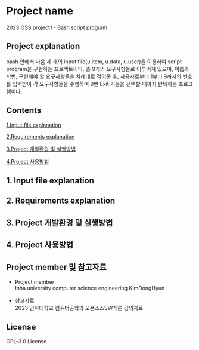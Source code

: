 # Project name
2023 OSS project1 - Bash script program
## Project explanation
bash 안에서 다음 세 개의 input file(u.item, u.data, u.user)을 이용하여 script program을 구현하는 프로젝트이다. 총 9개의 요구사항들로 이루어져 있으며, 이름과 학번, 구현해야 할 요구사항들을 차례대로 적어준 후, 사용자로부터 1부터 9까지의 번호를 입력받아 각 요구사항들을 수행하며 9번 Exit 기능을 선택할 때까지 반복하는 프로그램이다.
## Contents
[1.Input file explanation](#1.-input-file-explanation)  

[2.Requirements explanation](#2.-requirements-explanation)  

[3.Project 개발환경 및 실행방법](#3.-project-개발환경-및-실행방법)  

[4.Project 사용방법](#4.-project-사용방법)  

## 1. Input file explanation

## 2. Requirements explanation

## 3. Project 개발환경 및 실행방법

## 4. Project 사용방법

## Project member 및 참고자료
- Project member  
Inha university computer science engineering KimDongHyun  

- 참고자료  
2023 인하대학교 컴퓨터공학과 오픈소스SW개론 강의자료  

## License
GPL-3.0 License


